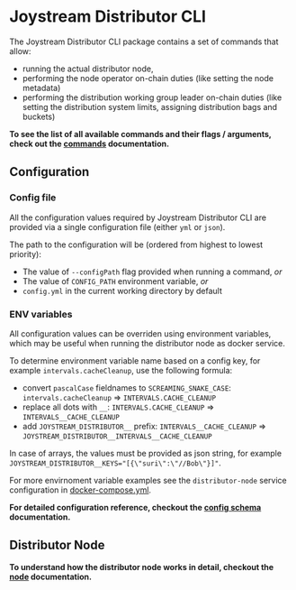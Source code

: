 # Joystream Distributor CLI

The Joystream Distributor CLI package contains a set of commands that allow:
- running the actual distributor node,
- performing the node operator on-chain duties (like setting the node metadata)
- performing the distribution working group leader on-chain duties (like setting the distribution system limits, assigning distribution bags and buckets)

**To see the list of all available commands and their flags / arguments, check out the [commands](docs/commands/index.md) documentation.**

## Configuration

### Config file

All the configuration values required by Joystream Distributor CLI are provided via a single configuration file (either `yml` or `json`).

The path to the configuration will be (ordered from highest to lowest priority):
- The value of `--configPath` flag provided when running a command, _or_
- The value of `CONFIG_PATH` environment variable, _or_
- `config.yml` in the current working directory by default

### ENV variables

All configuration values can be overriden using environment variables, which may be useful when running the distributor node as docker service.

To determine environment variable name based on a config key, for example `intervals.cacheCleanup`, use the following formula:
- convert `pascalCase` fieldnames to `SCREAMING_SNAKE_CASE`: `intervals.cacheCleanup` => `INTERVALS.CACHE_CLEANUP`
- replace all dots with `__`: `INTERVALS.CACHE_CLEANUP` => `INTERVALS__CACHE_CLEANUP`
- add `JOYSTREAM_DISTRIBUTOR__` prefix: `INTERVALS__CACHE_CLEANUP` => `JOYSTREAM_DISTRIBUTOR__INTERVALS__CACHE_CLEANUP`

In case of arrays, the values must be provided as json string, for example `JOYSTREAM_DISTRIBUTOR__KEYS="[{\"suri\":\"//Bob\"}]"`.

For more envirnoment variable examples see the `distributor-node` service configuration in [docker-compose.yml](../docker-compose.yml).

**For detailed configuration reference, checkout the [config schema](docs/schema/definition.md) documentation.**

## Distributor Node

**To understand how the distributor node works in detail, checkout the [node](docs/node/index.md) documentation.**
